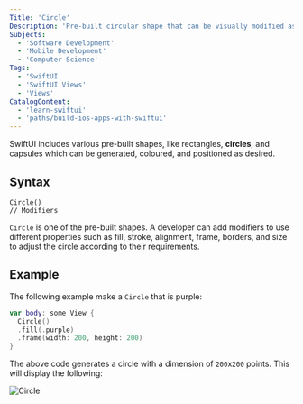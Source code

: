 ```yaml
---
Title: 'Circle'
Description: 'Pre-built circular shape that can be visually modified as desired.'
Subjects:
  - 'Software Development'
  - 'Mobile Development'
  - 'Computer Science'
Tags:
  - 'SwiftUI'
  - 'SwiftUI Views'
  - 'Views'
CatalogContent:
  - 'learn-swiftui'
  - 'paths/build-ios-apps-with-swiftui'
---
```


SwiftUI includes various pre-built shapes, like rectangles, **circles**, and capsules which can be generated, coloured, and positioned as desired.

## Syntax

```pseudo
Circle()
// Modifiers
```

`Circle` is one of the pre-built shapes. A developer can add modifiers to use different properties such as fill, stroke, alignment, frame, borders, and size to adjust the circle according to their requirements.

## Example

The following example make a `Circle` that is purple:

```swift
var body: some View {
  Circle()
  .fill(.purple)
  .frame(width: 200, height: 200)
}
```

The above code generates a circle with a dimension of `200`x`200` points. This will display the following:

![Circle](https://raw.githubusercontent.com/Codecademy/docs/main/media/circle.png)
